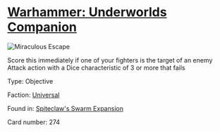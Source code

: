 # [Warhammer: Underworlds Companion](https://guidokessels.github.io/wh-underworlds)

  

![Miraculous Escape](https://warhammerunderworlds.com/wp-content/uploads/sites/6/2018/02/274_ENG.png)

Score this immediately if one of your fighters is the target of an enemy Attack action with a Dice characteristic of 3 or more that fails

Type: Objective

Faction: [Universal](https://guidokessels.github.io/wh-underworlds/factions/universal)

Found in: [Spiteclaw's Swarm Expansion](https://guidokessels.github.io/wh-underworlds/locations/spiteclaws-swarm-expansion)

Card number: 274
